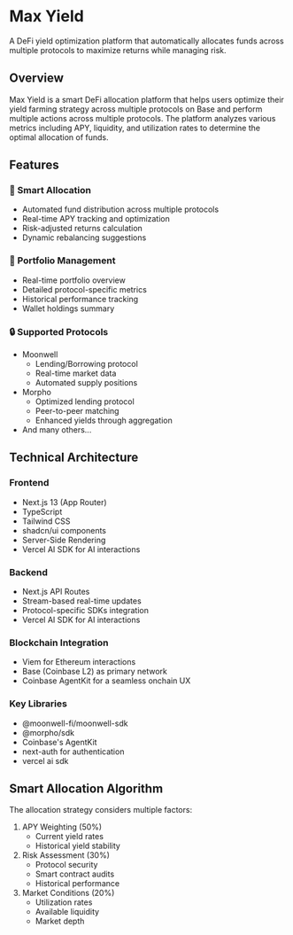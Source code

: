# Max Yield

A DeFi yield optimization platform that automatically allocates funds across multiple protocols to maximize returns while managing risk.

## Overview

Max Yield is a smart DeFi allocation platform that helps users optimize their yield farming strategy across multiple protocols on Base and perform multiple actions across multiple protocols. The platform analyzes various metrics including APY, liquidity, and utilization rates to determine the optimal allocation of funds.

## Features

### 🎯 Smart Allocation
- Automated fund distribution across multiple protocols
- Real-time APY tracking and optimization
- Risk-adjusted returns calculation
- Dynamic rebalancing suggestions

### 💼 Portfolio Management
- Real-time portfolio overview
- Detailed protocol-specific metrics
- Historical performance tracking
- Wallet holdings summary

### 🔒 Supported Protocols
- Moonwell
  - Lending/Borrowing protocol
  - Real-time market data
  - Automated supply positions
- Morpho
  - Optimized lending protocol
  - Peer-to-peer matching
  - Enhanced yields through aggregation
- And many others...

## Technical Architecture

### Frontend
- Next.js 13 (App Router)
- TypeScript
- Tailwind CSS
- shadcn/ui components
- Server-Side Rendering
- Vercel AI SDK for AI interactions

### Backend
- Next.js API Routes
- Stream-based real-time updates
- Protocol-specific SDKs integration
- Vercel AI SDK for AI interactions

### Blockchain Integration
- Viem for Ethereum interactions
- Base (Coinbase L2) as primary network
- Coinbase AgentKit for a seamless onchain UX

### Key Libraries
- @moonwell-fi/moonwell-sdk
- @morpho/sdk
- Coinbase's AgentKit
- next-auth for authentication
- vercel ai sdk

## Smart Allocation Algorithm

The allocation strategy considers multiple factors:
1. APY Weighting (50%)
   - Current yield rates
   - Historical yield stability
2. Risk Assessment (30%)
   - Protocol security
   - Smart contract audits
   - Historical performance
3. Market Conditions (20%)
   - Utilization rates
   - Available liquidity
   - Market depth

